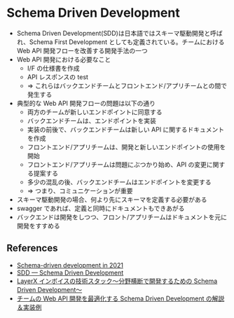 # Schema Driven Development

- Schema Driven Development(SDD)は日本語ではスキーマ駆動開発と呼ばれ、Schema First Development としても定義されている。チームにおける Web API 開発フローを改善する開発手法の一つ
- Web API 開発における必要なこと
  - I/F の仕様書を作成
  - API レスポンスの test
  - => これらはバックエンドチームとフロントエンド/アプリチームとの間で発生する
- 典型的な Web API 開発フローの問題は以下の通り
  - 両方のチームが新しいエンドポイントに同意する
  - バックエンドチームは、エンドポイントを実装
  - 実装の前後で、バックエンドチームは新しい API に関するドキュメントを作成
  - フロントエンド/アプリチームは、開発と新しいエンドポイントの使用を開始
  - フロントエンド/アプリチームは問題にぶつかり始め、API の変更に関する提案する
  - 多少の混乱の後、バックエンドチームはエンドポイントを変更する
  - => つまり、コミュニケーションが重要
- スキーマ駆動開発の場合、何より先にスキーマを定義する必要がある
- swagger であれば、定義と同時にドキュメントもできあがる
- バックエンドは開発をしつつ、フロント/アプリチームはドキュメントを元に開発をすすめる

## References

- [Schema-driven development in 2021](https://en.99designs.jp/blog/engineering/schema-driven-development/)
- [SDD — Schema Driven Development](https://medium.com/@hintology/sdd-schema-driven-development-f1d232d73ea6)
- [LayerX インボイスの技術スタック〜分野横断で開発するための Schema Driven Development〜](https://tech.layerx.co.jp/entry/2021/04/06/090000)
- [チームの Web API 開発を最適化する Schema Driven Development の解説＆実装例](https://qiita.com/Seiga/items/a59c800e57e022125e3b)

